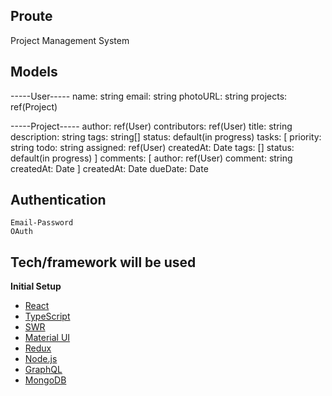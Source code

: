 ## Proute
Project Management System

## Models

-----User-----
    name: string
    email: string
    photoURL: string
    projects: ref(Project)
    

-----Project-----
    author: ref(User)
    contributors: ref(User)
    title: string
    description: string
    tags: string[]
    status: default(in progress)
    tasks: [
        priority: string
        todo: string
        assigned: ref(User)
        createdAt: Date
        tags: []
        status: default(in progress)
    ]
    comments: [
        author: ref(User)
        comment: string
        createdAt: Date
    ]
    createdAt: Date
    dueDate: Date

## Authentication

    Email-Password
    OAuth

## Tech/framework will be used

<b>Initial Setup</b>
- [React](https://reactjs.org/)
- [TypeScript](https://www.typescriptlang.org/)
- [SWR](https://swr.vercel.app/)
- [Material UI](https://material-ui.com/)
- [Redux](https://redux.js.org/)
- [Node.js](https://nodejs.org/en/)
- [GraphQL](https://graphql.org/)
- [MongoDB](https://www.mongodb.com/2)

